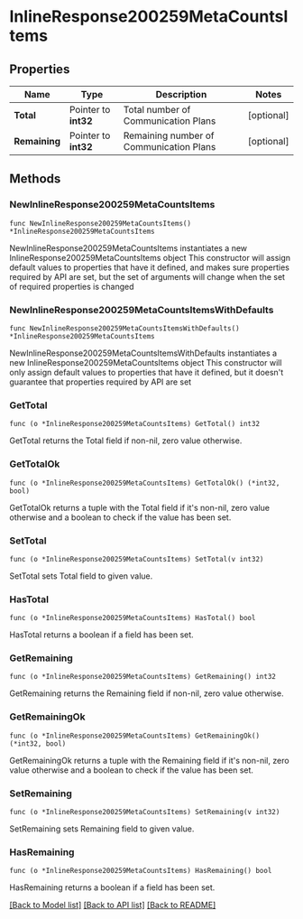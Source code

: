 # InlineResponse200259MetaCountsItems

## Properties

Name | Type | Description | Notes
------------ | ------------- | ------------- | -------------
**Total** | Pointer to **int32** | Total number of Communication Plans | [optional] 
**Remaining** | Pointer to **int32** | Remaining number of Communication Plans | [optional] 

## Methods

### NewInlineResponse200259MetaCountsItems

`func NewInlineResponse200259MetaCountsItems() *InlineResponse200259MetaCountsItems`

NewInlineResponse200259MetaCountsItems instantiates a new InlineResponse200259MetaCountsItems object
This constructor will assign default values to properties that have it defined,
and makes sure properties required by API are set, but the set of arguments
will change when the set of required properties is changed

### NewInlineResponse200259MetaCountsItemsWithDefaults

`func NewInlineResponse200259MetaCountsItemsWithDefaults() *InlineResponse200259MetaCountsItems`

NewInlineResponse200259MetaCountsItemsWithDefaults instantiates a new InlineResponse200259MetaCountsItems object
This constructor will only assign default values to properties that have it defined,
but it doesn't guarantee that properties required by API are set

### GetTotal

`func (o *InlineResponse200259MetaCountsItems) GetTotal() int32`

GetTotal returns the Total field if non-nil, zero value otherwise.

### GetTotalOk

`func (o *InlineResponse200259MetaCountsItems) GetTotalOk() (*int32, bool)`

GetTotalOk returns a tuple with the Total field if it's non-nil, zero value otherwise
and a boolean to check if the value has been set.

### SetTotal

`func (o *InlineResponse200259MetaCountsItems) SetTotal(v int32)`

SetTotal sets Total field to given value.

### HasTotal

`func (o *InlineResponse200259MetaCountsItems) HasTotal() bool`

HasTotal returns a boolean if a field has been set.

### GetRemaining

`func (o *InlineResponse200259MetaCountsItems) GetRemaining() int32`

GetRemaining returns the Remaining field if non-nil, zero value otherwise.

### GetRemainingOk

`func (o *InlineResponse200259MetaCountsItems) GetRemainingOk() (*int32, bool)`

GetRemainingOk returns a tuple with the Remaining field if it's non-nil, zero value otherwise
and a boolean to check if the value has been set.

### SetRemaining

`func (o *InlineResponse200259MetaCountsItems) SetRemaining(v int32)`

SetRemaining sets Remaining field to given value.

### HasRemaining

`func (o *InlineResponse200259MetaCountsItems) HasRemaining() bool`

HasRemaining returns a boolean if a field has been set.


[[Back to Model list]](../README.md#documentation-for-models) [[Back to API list]](../README.md#documentation-for-api-endpoints) [[Back to README]](../README.md)


